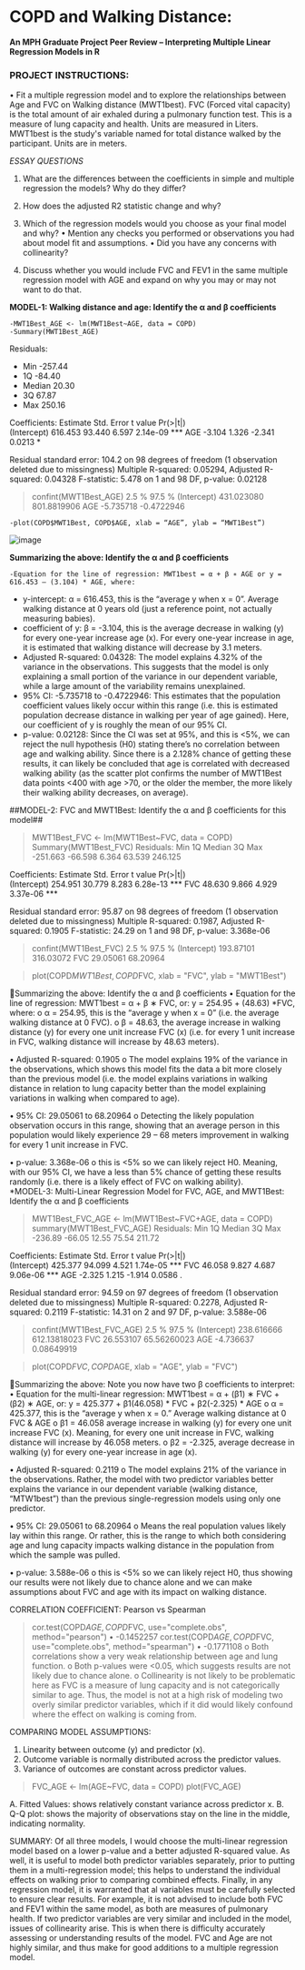 # COPD and Walking Distance: 
**An MPH Graduate Project Peer Review – Interpreting Multiple Linear Regression Models in R**

### PROJECT INSTRUCTIONS: 
•	Fit a multiple regression model and to explore the relationships between Age and FVC on Walking distance (MWT1best).  FVC (Forced vital capacity) is the total amount of air exhaled during a pulmonary function test. This is a measure of lung capacity and health.  Units are measured in Liters.  MWT1best is the study's variable named for total distance walked by the participant.  Units are in meters.

*ESSAY QUESTIONS*
1.	What are the differences between the coefficients in simple and multiple regression the models? Why do they differ?
2.	How does the adjusted R2 statistic change and why?
3.	Which of the regression models would you choose as your final model and why?
•	Mention any checks you performed or observations you had about model fit and assumptions. 
•	Did you have any concerns with collinearity?

4.	Discuss whether you would include FVC and FEV1 in the same multiple regression model with AGE and expand on why you may or may not want to do that.

**MODEL-1:  Walking distance and age: Identify the α and β coefficients**

    -MWT1Best_AGE <- lm(MWT1Best~AGE, data = COPD)
    -Summary(MWT1Best_AGE)

Residuals:
- Min -257.44
- 1Q  -84.40 
- Median 20.30 
- 3Q  67.87
- Max 250.16 


Coefficients:
            Estimate Std. Error t value Pr(>|t|)    
(Intercept)  616.453     93.440   6.597 2.14e-09 ***
AGE           -3.104      1.326  -2.341   0.0213 *


Residual standard error: 104.2 on 98 degrees of freedom
  (1 observation deleted due to missingness)
Multiple R-squared:  0.05294,	Adjusted R-squared:  0.04328 
F-statistic: 5.478 on 1 and 98 DF,  p-value: 0.02128

>confint(MWT1Best_AGE)
2.5 %      97.5 %
(Intercept) 431.023080 801.8819906
AGE          -5.735718  -0.4722946

    -plot(COPD$MWT1Best, COPD$AGE, xlab = “AGE”, ylab = “MWT1Best”)

![image](https://github.com/user-attachments/assets/28f12a44-2edb-4962-8f55-cb663d1cd7e9)

 
**Summarizing the above: Identify the α and β coefficients**

    -Equation for the line of regression: MWT1best = α + β ∗ AGE or y = 616.453 – (3.104) * AGE, where: 
- y-intercept:  α = 616.453, this is the “average y when x = 0”.  Average walking distance at 0 years old (just a reference point, not actually measuring babies).
- coefficient of y: β = -3.104, this is the average decrease in walking (y) for every one-year increase age (x).  For every one-year increase in age, it is estimated that walking distance will decrease by 3.1 meters.
- Adjusted R-squared:  0.04328:  The model explains 4.32% of the variance in the observations.  This suggests that the model is only explaining a small portion of the variance in our dependent variable, while a large amount of the variability remains unexplained.
- 95% CI:  -5.735718 to -0.4722946: This estimates that the population coefficient values likely occur within this range (i.e. this is estimated population decrease distance in walking per year of age gained).  Here, our coefficient of y is roughly the mean of our 95% CI.
- p-value:  0.02128:  Since the CI was set at 95%, and this is <5%, we can reject the null hypothesis (H0) stating there’s no correlation between age and walking ability.  Since there is a 2.128% chance of getting these results, it can likely be concluded that age is correlated with decreased walking ability (as the scatter plot confirms the number of MWT1Best data points <400 with age >70, or the older the member, the more likely their walking ability decreases, on average).


##MODEL-2:  FVC and MWT1Best: Identify the α and β coefficients for this model##
>MWT1Best_FVC <- lm(MWT1Best~FVC, data = COPD)
>Summary(MWT1Best_FVC)
Residuals:
     Min       1Q   Median       3Q      Max 
-251.663  -66.598    6.364   63.539  246.125 

Coefficients:
            Estimate Std. Error t value Pr(>|t|)    
(Intercept)  254.951     30.779   8.283 6.28e-13 ***
FVC           48.630      9.866   4.929 3.37e-06 ***

Residual standard error: 95.87 on 98 degrees of freedom
  (1 observation deleted due to missingness)
Multiple R-squared:  0.1987,	Adjusted R-squared:  0.1905 
F-statistic: 24.29 on 1 and 98 DF,  p-value: 3.368e-06

>confint(MWT1Best_FVC)
2.5 %    97.5 %
(Intercept) 193.87101 316.03072
FVC          29.05061  68.20964

> plot(COPD$MWT1Best, COPD$FVC, xlab = "FVC", ylab = "MWT1Best")
 
Summarizing the above: Identify the α and β coefficients
•	Equation for the line of regression: MWT1best = α + β ∗ FVC, or: y = 254.95 + (48.63) *FVC, where:
o	α = 254.95, this is the “average y when x = 0” (i.e. the average walking distance at 0 FVC).
o	β = 48.63, the average increase in walking distance (y) for every one unit increase FVC (x) (i.e. for every 1 unit increase in FVC, walking distance will increase by 48.63 meters).

•	 Adjusted R-squared:  0.1905
o	The model explains 19% of the variance in the observations, which shows this model fits the data a bit more closely than the previous model (i.e. the model explains variations in walking distance in relation to lung capacity better than the model explaining variations in walking when compared to age).

•	95% CI:  29.05061 to 68.20964
o	Detecting the likely population observation occurs in this range, showing that an average person in this population would likely experience 29 – 68 meters improvement in walking for every 1 unit increase in FVC.

•	p-value:  3.368e-06
o	this is <5% so we can likely reject H0.  Meaning, with our 95% CI, we have a less than 5% chance of getting these results randomly (i.e. there is a likely effect of FVC on walking ability).  
*MODEL-3:  Multi-Linear Regression Model for FVC, AGE, and MWT1Best: Identify the α and β coefficients 
>MWT1Best_FVC_AGE <- lm(MWT1Best~FVC+AGE, data = COPD)
>summary(MWT1Best_FVC_AGE)
Residuals:
    Min      1Q  Median      3Q     Max 
-236.89  -66.05   12.55   75.54  211.72 

Coefficients:
            Estimate Std. Error t value Pr(>|t|)    
(Intercept)  425.377     94.099   4.521 1.74e-05 ***
FVC           46.058      9.827   4.687 9.06e-06 ***
AGE           -2.325      1.215  -1.914   0.0586 .  

Residual standard error: 94.59 on 97 degrees of freedom
  (1 observation deleted due to missingness)
Multiple R-squared:  0.2278,	Adjusted R-squared:  0.2119 
F-statistic: 14.31 on 2 and 97 DF,  p-value: 3.588e-06

>confint(MWT1Best_FVC_AGE)
   2.5 %       97.5 %
(Intercept) 238.616666 612.13818023
FVC          26.553107  65.56260023
AGE          -4.736637   0.08649919

>plot(COPD$FVC, COPD$AGE, xlab = "AGE", ylab = "FVC")
 
Summarizing the above: Note you now have two β coefficients to interpret:
•	Equation for the multi-linear regression:  MWT1best = α + (β1) ∗ FVC + (β2) ∗ AGE, or: y = 425.377 + β1(46.058) * FVC + β2(-2.325) * AGE
o	α = 425.377, this is the “average y when x = 0.”  Average walking distance at 0 FVC & AGE
o	β1 = 46.058 average increase in walking (y) for every one unit increase FVC (x).  Meaning, for every one unit increase in FVC, walking distance will increase by 46.058 meters.
o	β2 = -2.325, average decrease in walking (y) for every one-year increase in age (x).
 
•	 Adjusted R-squared:  0.2119
o	The model explains 21% of the variance in the observations.  Rather, the model with two predictor variables better explains the variance in our dependent variable (walking distance, “MTW1best”) than the previous single-regression models using only one predictor.  

•	95% CI:  29.05061 to 68.20964
o	Means the real population values likely lay within this range.  Or rather, this is the range to which both considering age and lung capacity impacts walking distance in the population from which the sample was pulled.

•	p-value:  3.588e-06
o	this is <5% so we can likely reject H0, thus showing our results were not likely due to chance alone and we can make assumptions about FVC and age with its impact on walking distance.


CORRELATION COEFFICIENT:  Pearson vs Spearman
>cor.test(COPD$AGE, COPD$FVC, use="complete.obs", method="pearson")
•	-0.1452257
>cor.test(COPD$AGE, COPD$FVC, use="complete.obs", method="spearman")
•	-0.1771108
o	Both correlations show a very weak relationship between age and lung function.
o	Both p-values were <0.05, which suggests results are not likely due to chance alone.
o	Collinearity is not likely to be problematic here as FVC is a measure of lung capacity and is not categorically similar to age.  Thus, the model is not at a high risk of modeling two overly similar predictor variables, which if it did would likely confound where the effect on walking is coming from.  

COMPARING MODEL ASSUMPTIONS:
1.	Linearity between outcome (y) and predictor (x).
2.	Outcome variable is normally distributed across the predictor values.
3.	Variance of outcomes are constant across predictor values.
>FVC_AGE <- lm(AGE~FVC, data = COPD)
>plot(FVC_AGE)
 
A.	Fitted Values: shows relatively constant variance across predictor x.
B.	Q-Q plot: shows the majority of observations stay on the line in the middle, indicating normality.

SUMMARY:
Of all three models, I would choose the multi-linear regression model based on a lower p-value and a better adjusted R-squared value.  As well, it is useful to model both predictor variables separately, prior to putting them in a multi-regression model; this helps to understand the individual effects on walking prior to comparing combined effects.  Finally, in any regression model, it is warranted that al variables must be carefully selected to ensure clear results.  For example, it is not advised to include both FVC and FEV1 within the same model, as both are measures of pulmonary health.  If two predictor variables are very similar and included in the model, issues of collinearity arise.  This is when there is difficulty accurately assessing or understanding results of the model.  FVC and Age are not highly similar, and thus make for good additions to a multiple regression model.

